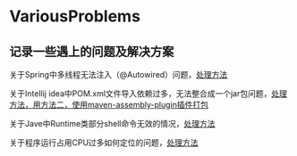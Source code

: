 # VariousProblems
## 记录一些遇上的问题及解决方案
 
关于Spring中多线程无法注入（@Autowired）问题，[处理方法](https://www.huaweicloud.com/articles/58f36ec60b209a606eea4236386975f2.html)<br>
  
关于Intellij idea中POM.xml文件导入依赖过多，无法整合成一个jar包问题，[处理方法，用方法二，使用maven-assembly-plugin插件打包](https://blog.csdn.net/xiao__gui/article/details/47341385)<br>

关于Jave中Runtime类部分shell命令无效的情况，[处理方法](https://blog.csdn.net/educast/article/details/96307325)

关于程序运行占用CPU过多如何定位的问题，[处理方法](https://blog.51cto.com/zhangzhixi/3175474)


